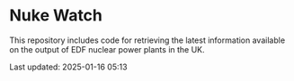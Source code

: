 # Nuke Watch

This repository includes code for retrieving the latest information available on the output of EDF nuclear power plants in the UK.

Last updated: 2025-01-16 05:13